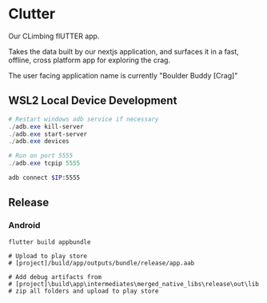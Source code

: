 # Clutter 

Our CLimbing flUTTER app.

Takes the data built by our nextjs application, and surfaces it in a fast, offline, cross platform
app for exploring the crag.

The user facing application name is currently "Boulder Buddy [Crag]"

## WSL2 Local Device Development

```powershell
# Restart windows adb service if necessary
./adb.exe kill-server
./adb.exe start-server
./adb.exe devices

# Run on port 5555 
./adb.exe tcpip 5555
```

```bash
adb connect $IP:5555
```

## Release

### Android

```
flutter build appbundle

# Upload to play store
# [project]/build/app/outputs/bundle/release/app.aab

# Add debug artifacts from
# [project]\build\app\intermediates\merged_native_libs\release\out\lib
# zip all folders and upload to play store
```